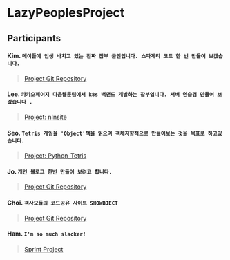# LazyPeoplesProject

## Participants

#### Kim. `메이플에 인생 바치고 있는 진짜 잡부 군인입니다. 스파게티 코드 한 번 만들어 보겠습니다.` 
> [Project Git Repository](https://github.com/kyr9389/mapleItemAnalyzer)  

#### Lee.  `카카오페이지 다음웹툰팀에서 k8s 백앤드 개발하는 잡부입니다. 서버 연습겸 만들어 보겠습니다 .`
> [Project: nInsite](https://github.com/creaton60/nInsite)
  
#### Seo. `Tetris 게임을 'Object'책을 읽으며 객체지향적으로 만들어보는 것을 목표로 하고있습니다.`
> [Project: Python_Tetris](https://github.com/taening/Python_Tetris)  

#### Jo.  `개인 블로그 한번 만들어 보려고 합니다.`
> [Project Git Repository](https://github.com/snustcice/snustcice.github.io)
  

#### Choi.  `객사모들의 코드공유 사이트 SHOWBJECT`
> [Project Git Repository](https://github.com/joi0104/showbject)
   

#### Ham.  `I'm so much slacker!`
> [Sprint Project](https://github.com/net9keep/Sprint)
